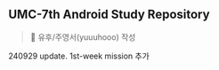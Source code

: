 ## UMC-7th Android Study Repository
> 🦊 유후/주영서(yuuuhooo) 작성





240929 update. 1st-week mission 추가

